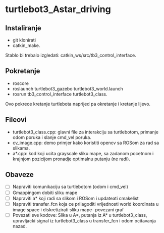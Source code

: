 # turtlebot3_Astar_driving

## Instaliranje
- git klonirati
- catkin_make.

Stablo bi trebalo izgledati: catkin_ws/src/tb3_control_interface.

## Pokretanje
- roscore
- roslaunch turtlebot3_gazebo turtlebot3_world.launch
- rosrun tb3_control_interface turtlebot3_class.

Ovo pokrece kretanje turtlebota naprijed pa okretanje i kretanje lijevo.

## Fileovi
- turtlebot3_class.cpp: glavni file za interakciju sa turtlebotom, primanje odom poruka i slanje cmd_vel poruka.
- cv_image.cpp: demo primjer kako koristiti opencv sa ROSom za rad sa slikama.
- a*.cpp: kod koji ucita grayscale sliku mape, sa zadanom pocetnom i krajnjom pozicijom pronadje optimalnu putanju (ne radi).

## Obaveze
- [ ] Napraviti komunikaciju sa turtlebotom (odom i cmd_vel)
- [ ] Gmappingom dobiti sliku mape
- [ ] Napraviti a* koji radi sa slikom i ROSom i updateati cmakelist
- [ ] Napraviti transfer_fcn koja ce prilagoditi vrijednosti world koordinata u image space i diskretizirati sliku mape- povezani graf
- [ ] Povezati sve kodove: Slika u A*, putanja iz A* u turtlebot3_class, upravljacki signal iz turtlebot3_class u transfer_fcn i odom ocitavanja nazad.
